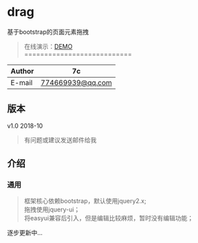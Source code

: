 # drag
基于bootstrap的页面元素拖拽

>在线演示：[DEMO](https://7cming.github.io/drag/build/drag.html)  
===========================
	
|Author|7c|
|---|---
|E-mail|774669939@qq.com

## 版本
v1.0 2018-10
> 有问题或建议发送邮件给我   

## 介绍

### 通用
>框架核心依赖bootstrap，默认使用jquery2.x;  
拖拽使用jquery-ui；  
将easyui兼容后引入，但是编辑比较麻烦，暂时没有编辑功能；   


逐步更新中...
